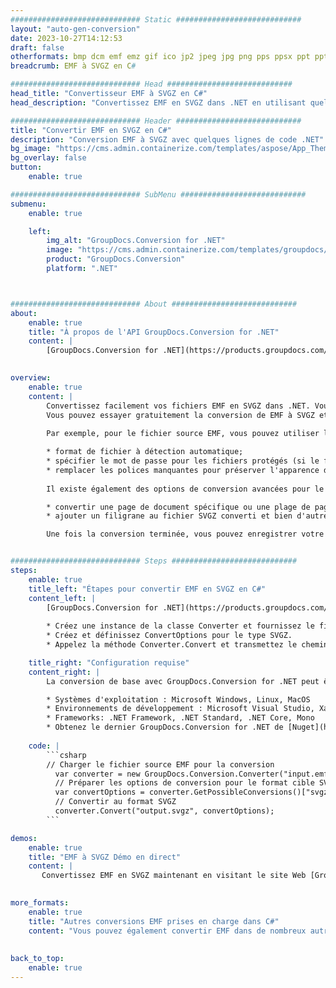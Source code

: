 ```yaml
---
############################# Static ############################
layout: "auto-gen-conversion"
date: 2023-10-27T14:12:53
draft: false
otherformats: bmp dcm emf emz gif ico jp2 jpeg jpg png pps ppsx ppt pptx psb psd svg svgz tga tif tiff webp wmf wmz
breadcrumb: EMF à SVGZ en C#

############################# Head ############################
head_title: "Convertisseur EMF à SVGZ en C#"
head_description: "Convertissez EMF en SVGZ dans .NET en utilisant quelques lignes de code. Utilisez l'API de conversion de documents GroupDocs pour convertir plus de 160 formats de fichiers."

############################# Header ############################
title: "Convertir EMF en SVGZ en C#"
description: "Conversion EMF à SVGZ avec quelques lignes de code .NET"
bg_image: "https://cms.admin.containerize.com/templates/aspose/App_Themes/V3/images/bg/header1.png"
bg_overlay: false
button:
    enable: true

############################# SubMenu ############################
submenu:
    enable: true

    left:
        img_alt: "GroupDocs.Conversion for .NET"
        image: "https://cms.admin.containerize.com/templates/groupdocs/images/product-logos/90x90-noborder/groupdocs-conversion-net.png"
        product: "GroupDocs.Conversion"
        platform: ".NET"



############################# About ############################
about:
    enable: true
    title: "À propos de l'API GroupDocs.Conversion for .NET"
    content: |
        [GroupDocs.Conversion for .NET](https://products.groupdocs.com/conversion/net/) peut être utilisé pour convertir Microsoft Word, Excel, PowerPoint, PDF, Visio et d'autres formats. GroupDocs.Conversion est une API autonome adaptée aux systèmes back-end et internes nécessitant des performances élevées. Il ne dépend d'aucun logiciel tel que Microsoft ou Open Office.
    

overview:
    enable: true
    content: |
        Convertissez facilement vos fichiers EMF en SVGZ dans .NET. Vous pouvez utiliser seulement quelques lignes de code C# dans n'importe quelle plate-forme de votre choix comme - Windows, Linux, macOS.
        Vous pouvez essayer gratuitement la conversion de EMF à SVGZ et évaluer la qualité des résultats de conversion. En plus des scénarios de conversion de fichiers simples, vous pouvez essayer des options plus avancées pour charger le fichier source EMF et pour enregistrer le résultat de sortie SVGZ. 
        
        Par exemple, pour le fichier source EMF, vous pouvez utiliser les options de chargement suivantes :

        * format de fichier à détection automatique;
        * spécifier le mot de passe pour les fichiers protégés (si le format de fichier le prend en charge);
        * remplacer les polices manquantes pour préserver l'apparence du document.
        
        Il existe également des options de conversion avancées pour le fichier SVGZ :

        * convertir une page de document spécifique ou une plage de pages;
        * ajouter un filigrane au fichier SVGZ converti et bien d'autres.

        Une fois la conversion terminée, vous pouvez enregistrer votre fichier SVGZ dans le chemin du fichier local ou dans tout stockage tiers tel que FTP, Amazon S3, Google Drive, Dropbox, etc. Veuillez noter - pour convertir EMF en SVGZ aucun logiciel supplémentaire n'est nécessaire - comme MS Office, Open Office, Adobe Acrobat Reader, etc.


############################# Steps ############################
steps:
    enable: true
    title_left: "Étapes pour convertir EMF en SVGZ en C#"
    content_left: |
        [GroupDocs.Conversion for .NET](https://products.groupdocs.com/conversion/net/) permet aux développeurs de convertir facilement un fichier EMF en SVGZ avec quelques lignes de code.
        
        * Créez une instance de la classe Converter et fournissez le fichier EMF avec le chemin complet
        * Créez et définissez ConvertOptions pour le type SVGZ.
        * Appelez la méthode Converter.Convert et transmettez le chemin complet et le format (SVGZ) en tant que paramètre

    title_right: "Configuration requise"
    content_right: |
        La conversion de base avec GroupDocs.Conversion for .NET peut être effectuée en quelques étapes simples. Nos API sont prises en charge sur toutes les principales plates-formes et systèmes d'exploitation. Avant d'exécuter le code ci-dessous, assurez-vous que les prérequis suivants sont installés sur votre système.

        * Systèmes d'exploitation : Microsoft Windows, Linux, MacOS
        * Environnements de développement : Microsoft Visual Studio, Xamarin, MonoDevelop
        * Frameworks: .NET Framework, .NET Standard, .NET Core, Mono
        * Obtenez le dernier GroupDocs.Conversion for .NET de [Nuget](https://www.nuget.org/packages/groupdocs.conversion)
         
    code: |
        ```csharp    
        // Charger le fichier source EMF pour la conversion
          var converter = new GroupDocs.Conversion.Converter("input.emf");
          // Préparer les options de conversion pour le format cible SVGZ
          var convertOptions = converter.GetPossibleConversions()["svgz"].ConvertOptions;
          // Convertir au format SVGZ
          converter.Convert("output.svgz", convertOptions);
        ```

demos:
    enable: true
    title: "EMF à SVGZ Démo en direct"
    content: |
       Convertissez EMF en SVGZ maintenant en visitant le site Web [GroupDocs.Conversion App](https://products.groupdocs.app/conversion/family). La démo en ligne présente les avantages suivants
          

more_formats:
    enable: true
    title: "Autres conversions EMF prises en charge dans C#"
    content: "Vous pouvez également convertir EMF dans de nombreux autres formats de fichiers. Veuillez consulter la liste ci-dessous."
       
       
back_to_top:
    enable: true
---
```

